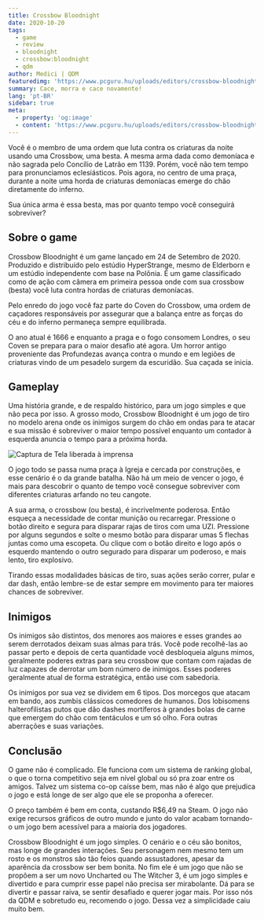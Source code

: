 ```yaml
---
title: Crossbow Bloodnight
date: 2020-10-20
tags:
  - game
  - review
  - bloodnight
  - crossbow:bloodnight
  - qdm
author: Medici | QDM
featuredimg: 'https://www.pcguru.hu/uploads/editors/crossbow-bloodnight-johet-egy-horrorisztikus-fps.jpg'
summary: Cace, morra e cace novamente!
lang: 'pt-BR'
sidebar: true
meta:
  - property: 'og:image'
  - content: 'https://www.pcguru.hu/uploads/editors/crossbow-bloodnight-johet-egy-horrorisztikus-fps.jpg'
---
```


Você é o membro de uma ordem que luta contra os criaturas da noite usando uma Crossbow, uma besta. A mesma arma dada como demoníaca e não sagrada pelo Concílio de Latrão em 1139. Porém, você não tem tempo para pronunciamos eclesiásticos. Pois agora, no centro de uma praça, durante a noite uma horda de criaturas demoníacas emerge do chão diretamente do inferno.

Sua única arma é essa besta, mas por quanto tempo você conseguirá sobreviver?

## Sobre o game

Crossbow Bloodnight é um game lançado em 24 de Setembro de 2020. Produzido e distribuído pelo estúdio HyperStrange, mesmo de Elderborn e um estúdio independente com base na Polônia. É um game classificado como de ação com câmera em primeira pessoa onde com sua crossbow (besta) você luta contra hordas de criaturas demoníacas.

Pelo enredo do jogo você faz parte do Coven do Crossbow, uma ordem de caçadores responsáveis por assegurar que a balança entre as forças do céu e do inferno permaneça sempre equilibrada. 

O ano atual é 1666 e enquanto a praga e o fogo consomem Londres, o seu Coven se prepara para o maior desafio até agora. Um horror antigo proveniente das Profundezas avança contra o mundo e em legiões de criaturas vindo de um pesadelo surgem da escuridão. Sua caçada se inicia.

## Gameplay

Uma história grande, e de respaldo histórico, para um jogo simples e que não peca por isso. A grosso modo, Crossbow Bloodnight é um jogo de tiro no modelo arena onde os inimigos surgem do chão em ondas para te atacar e sua missão é sobreviver o maior tempo possível enquanto um contador à esquerda anuncia o tempo para a próxima horda.

![Captura de Tela liberada à imprensa](https://i.imgur.com/7ZOAi6e.jpg)

O jogo todo se passa numa praça à Igreja e cercada por construções, e esse cenário é o da grande batalha. Não há um meio de vencer o jogo, é mais para descobrir o quanto de tempo você consegue sobreviver com diferentes criaturas arfando no teu cangote.

A sua arma, o crossbow (ou besta), é incrivelmente poderosa. Então esqueça a necessidade de contar munição ou recarregar. Pressione o botão direito e segura para disparar rajas de tiros com uma UZI. Pressione por alguns segundos e solte o mesmo botão para disparar umas 5 flechas juntas como uma escopeta. Ou clique com o botão direito e logo após o esquerdo mantendo o outro segurado para disparar um poderoso, e mais lento, tiro explosivo.

Tirando essas modalidades básicas de tiro, suas ações serão correr, pular e dar dash, então lembre-se de estar sempre em movimento para ter maiores chances de sobreviver.

## Inimigos

Os inimigos são distintos, dos menores aos maiores e esses grandes ao serem derrotados deixam suas almas para trás. Você pode recolhê-las ao passar perto e depois de certa quantidade você desbloqueia alguns mimos, geralmente poderes extras para seu crossbow que contam com rajadas de luz capazes de derrotar um bom número de inimigos. Esses poderes geralmente atual de forma estratégica, então use com sabedoria.

Os inimigos por sua vez se dividem em 6 tipos. Dos morcegos que atacam em bando, aos zumbis clássicos comedores de humanos. Dos lobisomens halterofilistas putos que dão dashes mortíferos à grandes bolas de carne que emergem do chão com tentáculos e um só olho. Fora outras aberrações e suas variações.

## Conclusão

O game não é complicado. Ele funciona com um sistema de ranking global, o que o torna competitivo seja em nível global ou só pra zoar entre os amigos. Talvez um sistema co-op caísse bem, mas não é algo que prejudica o jogo e está longe de ser algo que ele se proponha a oferecer.

O preço também é bem em conta, custando R$6,49 na Steam. O jogo não exige recursos gráficos de outro mundo e junto do valor acabam tornando-o um jogo bem acessível para a maioria dos jogadores.

Crossbow Bloodnight é um jogo simples. O cenário e o céu são bonitos, mas longe de grandes interações. Seu personagem nem mesmo tem um rosto e os monstros são tão feios quando assustadores, apesar da aparência da crossbow ser bem bonita. No fim ele é um jogo que não se propõem a ser um novo Uncharted ou The Witcher 3, é um jogo simples e divertido e para cumprir esse papel não precisa ser mirabolante. Dá para se divertir e passar raiva, se sentir desafiado e querer jogar mais. Por isso nós da QDM e sobretudo eu, recomendo o jogo. Dessa vez a simplicidade caiu muito bem.